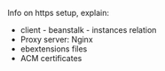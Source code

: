 Info on https setup, explain:
* client - beanstalk - instances relation
* Proxy server: Nginx
* ebextensions files
* ACM certificates
